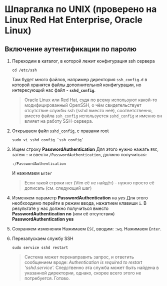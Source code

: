 # Шпаргалка по UNIX (проверено на Linux Red Hat Enterprise, Oracle Linux)

## Включение аутентификации по паролю

1. Переходим в каталог, в которой лежит конфигурация ssh сервера
	```
	cd /etc/ssh
	```
	Там будет много файлов, например директория `ssh_config.d` в которой хранятся
	файлы дополнительной конфигурации, но интересующий нас файл - **`sshd_config`**.
	> Oracle Linux или Red Hat, судя по всему используют какой-то модифицированный OpenSSH,
	> о чём свидетельствует отсутствие службы ssh (sshd вместо неё), соответственно, 
	> вместо файла `ssh_config` используется `sshd_config` и именно он влияет на работу SSH-сервера.

2. Открываем файл `sshd_config`, с правами root
	```
	sudo vi sshd_config `ssh_config`
	```

3. Ищем строку **PasswordAuthentication**
	Для этого нужно нажать `ESC`, затем `:` и ввести `/PasswordAuthentication`,
	должно получиться:
	```
	:/PasswordAuthentication
	```
	И нажимаем `Enter`
	> Если такой строки нет (Vim её не найдёт) - нужно просто её дописать (см. следующий шаг)

4. Изменяем параметр **PasswordAuthentication** на *yes*
	Для этого необхоодимо перейти в режим ввода, нажатием клавиши `i`.
	В результате у нас должно получиться вместо **PasswordAuthentication no** (или её отсутствия)
	**PasswordAuthentication yes**

5. Сохраняем изменения
	Нажимаем `ESC`, вводим: `:wq`. Нажимаем `Enter`.

6. Перезапускаем службу SSH
	```
	sudo service sshd restart
	```
	> Система может перенаправить запрос, и ответить сообщением вроде:
	> *Authentication is required to restart 'sshd.service'.* Следственно эта служба может быть
	> найдена в указанной директории, однако, скорее всего этого не потребуется.
	Готово.